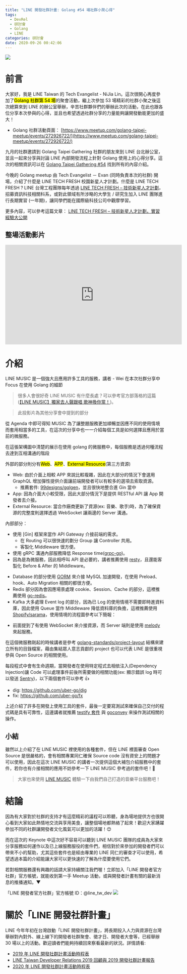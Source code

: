```yaml
---
title: "LINE 開發社群計畫: Golang #54 場社群小聚心得"
tags:
  - DevRel
  - 研討會
  - Golang
  - LINE
categories: 研討會
date: 2020-09-26 00:42:06
---
```


<style>
  section.compact {
    font-size: 150%  
  }
  img[alt~="center"] {
    display: block;
    margin: 0 auto;
  }
</style>

![](https://nijialin.com/images/2020/golang-54/go-logo.jpg)

# 前言

大家好，我是 LINE Taiwan 的 Tech Evangelist - NiJia Lin。這次很開心再度參加了<mark>Golang 社群第 54 場</mark>的聚會活動，繼上次參加 53 場精彩的社群小聚之後這次總算來到 LINE 的辦公室舉辦，辛苦社群夥伴們的舉辦此次的活動，在此也跟各位分享本次參與的心得，並且也希望透過社群分享的力量能夠讓開發動能更加的盛大！

- Golang 社群活動頁面： [https://www.meetup.com/golang-taipei-meetup/events/272926722/](https://www.meetup.com/golang-taipei-meetup/events/272926722/)

九月的社群邀請到 Golang Taipei Gathering 社群的朋友來到 LINE 台北辦公室，並且一起來分享與討論 LINE 內部開發流程上針對 Golang 使用上的心得分享。這次的相關資訊可以在 [Golang Taipei Gathering #54](https://www.meetup.com/golang-taipei-meetup/events/272926722/) 找到所有的內容介紹。

今晚的 Golang meetup 由 Tech Evangelist － Evan (同時負責本次的社群) 開場，介紹了什麼是 LINE TECH FRESH 校園新星人才計劃。什麼是 LINE TECH FRESH ? LINE 台灣工程團隊每年透過 [LINE TECH FRESH – 技術新星人才計劃](https://career.linecorp.com/linecorp/career/detail/20000111/704/5570?classId=&locationCd=TW&page=)，招募資訊科技相關科系，或對此領域有所涉略的大學生 / 研究生加入 LINE 團隊進行長期實習 (一年期)，讓同學們能在國際級科技公司中觀摩學習。

更多內容，可以參考這篇文章： [LINE TECH FRESH – 技術新星人才計劃，實習經驗大公開](https://engineering.linecorp.com/zh-hant/blog/tech-fresh-2020/)

<!-- more -->

## 整場活動影片

<iframe width="560" height="315" src="https://www.youtube.com/embed/ShZsxFl0Ph4" frameborder="0" allow="accelerometer; autoplay; clipboard-write; encrypted-media; gyroscope; picture-in-picture" allowfullscreen></iframe>

# 介紹

<script async class="speakerdeck-embed" data-id="2865bb1c091b4210b4852bb76828a769" data-ratio="1.77777777777778" src="//speakerdeck.com/assets/embed.js"></script>

LINE MUSIC 是一個強大且應用許多工具的服務，講者 - Wei 在本次社群分享中 Focus 在使用 Golang 的細節

> 很多人會很好奇 LINE MUSIC 有什麼長處？可以參考官方部落格的這篇([【LINE MUSIC】獨家去人聲跟唱 歌神換你當！](http://official-blog.line.me/tw/archives/83474706.html))。

<script async class="speakerdeck-embed" data-slide="28" data-id="6e0e7afe98124bf08f13f200f1b45010" data-ratio="1.77777777777778" src="//speakerdeck.com/assets/embed.js"></script>

> 此投影片為其他分享會中提到的部分

<script async class="speakerdeck-embed" data-slide="3" data-id="2865bb1c091b4210b4852bb76828a769" data-ratio="1.77777777777778" src="//speakerdeck.com/assets/embed.js"></script>

從 Agenda 中即可得知 MUSIC 為了讓整題服務更加順暢並因應不同的使用情境而套用相當多的工具，在這次的分享中也一一介紹每個工具是如何選擇且應用於當前的微服務。

<script async class="speakerdeck-embed" data-slide="5" data-id="2865bb1c091b4210b4852bb76828a769" data-ratio="1.77777777777778" src="//speakerdeck.com/assets/embed.js"></script>

在這張架構圖中清楚的展示在使用 golang 的微服務中，每個服務是透過何種流程去達到互相溝通的階段

外部的部分則分有<mark>Web</mark>、<mark>APP</mark>、<mark>External Resource</mark>(第三方資源)

- Web: 由於介面上相較 APP 來說比較複雜，因此在大部分的情況下會選用 GraphQL 增加彈性提供介面讓前端開發者可以有較多的選項去索取資源。
  - 推薦套件: [99designs/gqlgen](https://github.com/99designs/gqlgen)，並且很快地整合進 Gin 當中
- App: 因為介面大小較受限，因此大部分情況下是提供 RESTful API 讓 App 開發者去介接。
- External Resource: 當合作廠商更新了資源(ex: 音樂、歌手)時，為了確保資源的完整度則選擇透過 WebSocket 讓兩邊的 Server 溝通。

內部部分：

- 使用 [Gin] 框架來當作 API Gateway 介接前端的需求。
  - 在 Routing 可以很快速的劃分 Group 讓 Controller 共用。
  - 客製化 Middleware 很方便。
- 使用 gRPC 溝通內部服務降低 Response time([grpc-go](https://github.com/grpc/grpc-go))。
- 因為是為微服務，因此相呼叫 API 是必要的，講者推薦使用 [resty](https://github.com/go-resty/resty)，且還能客製化 Before & After 的 Middleware。

<script async class="speakerdeck-embed" data-slide="19" data-id="2865bb1c091b4210b4852bb76828a769" data-ratio="1.77777777777778" src="//speakerdeck.com/assets/embed.js"></script>

- Database 的部分使用 [GORM](https://github.com/go-gorm/gorm) 來介接 MySQL 加速開發，在使用 Preload、hook、Auto Migration 相關的都很方便。
- Redis 部分因為會因應場景處理 cookie、Session、Cache 的部分，這裡推薦使用 [go-redis](https://github.com/go-redis/redis)。
- Kafka 大多處理 Event log 的部分，因為已 Log 的使用情境不需要即時進資料庫，因此使用 Queue 當作 Middleware 降低資料庫的負擔，這裡推薦使用 [Shopify/sarama](https://github.com/Shopify/sarama)，使用情境的流程圖參考以下簡報：

<script async class="speakerdeck-embed" data-slide="41" data-id="2865bb1c091b4210b4852bb76828a769" data-ratio="1.77777777777778" src="//speakerdeck.com/assets/embed.js"></script>

- 前面提到了有使用 WebSocket 來介接資源，而 Server 端則是使用 [melody](https://github.com/olahol/melody) 來起服務。

在這個微服務剛起的時候講者是參考 [golang-standards/project-layout](https://github.com/golang-standards/project-layout) 結構來建立所有的目錄檔案，藉由集結眾人意志貢獻的 project 也可以代表 LINE 是很重視參與 Open Source 的相關使用。

每段程式中會有生命週期，當開發者在使用特定程式去相依注入(Dependency Injection)讓 Code 可以處理事件前後所需要做的相關功能(ex: 顯示錯誤 log 時可以發送 [Sentry](https://sentry.io/welcome/))，以下兩個套件可以參考 👍

- dig: https://github.com/uber-go/dig
- fix: https://github.com/uber-go/fx

上述介紹了許多在開發上使用工具的套件，最後一定要寫測試來確保自己交付的程式碼是具有可靠性，這邊講者就推薦 [testify 套件](https://github.com/stretchr/testify) 與 [goconvey](https://github.com/smartystreets/goconvey) 來操作測試相關的操作。

## 小結

雖然以上介紹了在 LINE MUSIC 裡使用的各種套件，但在 LINE 裡面審查 Open Source 是很嚴格的，會有相關專業同仁確保 Source code 沒有資安上的問題才可以使用，因此在這次 LINE MUSIC 的講者一次提供這個大補包介紹服務中的套件，若你也有介接相關的應用不妨參考一下 LINE MUSIC 參考過的套件吧！🙂

> 大家也來使用 [LINE MUSIC](https://music-tw.line.me/) 體驗一下由我們自己打造的音樂平台服務吧！

# 結論

因為有大家對於社群的支持才有這麼精彩的議程可以聆聽，身為場地提供方也很開心看到大家如此熱情地交流與享用美食，讓整個場地都熱絡了起來！歡迎大家踴躍參加不同的社群讓開發者文化風氣可以更加的活躍！😊

而在這次的 Keynote 中這次好不容易可以聽到 LINE MUSIC 團隊的成員為大家來分享服務如何運作以及已上線服務服役的套件們，相信對於來參加的開發者們可以帶來不小的幫助，尤其這些套件也是經由專業的 LINE 同仁的審查才可以使用，希望透過本篇的介紹能讓大家可以更快速的了解為什麼要使用它們。

若對相關服務還有興趣的話請大家持續關注我們喔！立即加入「LINE 開發者官方社群」官方帳號，就能收到第一手 Meetup 活動，或與開發者計畫有關的最新消息的推播通知。▼

「LINE 開發者官方社群」官方帳號 ID：@line_tw_dev
![](https://www.evanlin.com/images/2020/line-tw-dev-qr.png)

# 關於「LINE 開發社群計畫」

LINE 今年年初在台灣啟動「LINE 開發社群計畫」，將長期投入人力與資源在台灣舉辦對內對外、線上線下的開發者社群聚會、徵才日、開發者大會等，已經舉辦 30 場以上的活動。歡迎讀者們能夠持續回來察看最新的狀況。詳情請看:

- [2019 年 LINE 開發社群計畫活動時程表](https://engineering.linecorp.com/zh-hant/blog/line-taiwan-developer-relations-2019-plan/)
- [LINE Taiwan Developer Relations 2019 回顧與 2019 開發社群計畫報告](https://engineering.linecorp.com/zh-hant/blog/line-taiwan-developer-relations-2019/)
- [2020 年 LINE 開發社群計畫活動時程表](https://engineering.linecorp.com/zh-hant/blog/2020-line-tw-devrel/)
